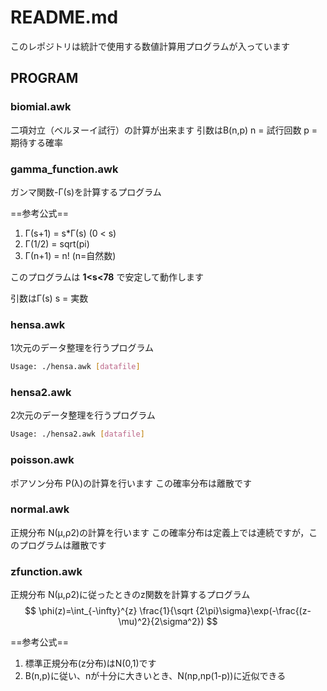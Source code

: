 # README.md
このレポジトリは統計で使用する数値計算用プログラムが入っています

## PROGRAM
### biomial.awk
二項対立（ベルヌーイ試行）の計算が出来ます
引数はB(n,p)
n = 試行回数
p = 期待する確率

### gamma_function.awk
ガンマ関数-Γ(s)を計算するプログラム

==参考公式==
1. Γ(s+1) = s*Γ(s) (0 < s)
2. Γ(1/2) = sqrt(pi)
3. Γ(n+1) = n! (n=自然数)

このプログラムは **1<s<78** で安定して動作します

引数はΓ(s)
s = 実数

### hensa.awk
1次元のデータ整理を行うプログラム
```bash
Usage: ./hensa.awk [datafile]
```

### hensa2.awk
2次元のデータ整理を行うプログラム
```bash
Usage: ./hensa2.awk [datafile]
``` 

### poisson.awk 
ポアソン分布 P(λ)の計算を行います
この確率分布は離散です

### normal.awk
正規分布 N(μ,ρ2)の計算を行います
この確率分布は定義上では連続ですが，このプログラムは離散です

### zfunction.awk
正規分布 N(μ,ρ2)に従ったときのz関数を計算するプログラム
$$
\phi(z)=\int_{-\infty}^{z} \frac{1}{\sqrt {2\pi}\sigma}\exp(-\frac{(z-\mu)^2}{2\sigma^2})
$$

==参考公式==
1. 標準正規分布(z分布)はN(0,1)です
2. B(n,p)に従い、nが十分に大きいとき、N(np,np(1-p))に近似できる
